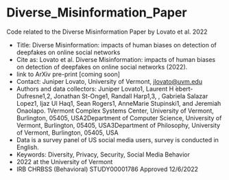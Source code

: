 # Diverse_Misinformation_Paper
Code related to the Diverse Misinformation Paper by Lovato et al. 2022

* Title: Diverse Misinformation: impacts of human biases on detection of deepfakes on online social networks
* Cite as: Lovato et al. Diverse Misinformation: impacts of human biases on detection of deepfakes on online social networks (2022). 
* link to ArXiv pre-print [coming soon] 
* Contact: Juniper Lovato, University of Vermont, jlovato@uvm.edu 
* Authors and data collectors: Juniper Lovato1, Laurent H ́ebert-Dufresne1,2, Jonathan St-Onge1, Randall Harp1,3, , Gabriela Salazar Lopez1, Ijaz Ul Haq1, Sean Rogers1, AnneMarie Stupinski1, and Jeremiah Onaolapo. 1Vermont Complex Systems Center, University of Vermont, Burlington, 05405, USA2Department of Computer Science, University of Vermont, Burlington, 05405, USA3Department of Philosophy, University of Vermont, Burlington, 05405, USA
* Data is a survey panel of US social media users, survey is conducted in English. 
* Keywords: Diversity, Privacy, Security, Social Media Behavior 
* 2022 at the University of Vermont 
* IRB CHRBSS (Behavioral) STUDY00001786 Approved 12/6/2022
